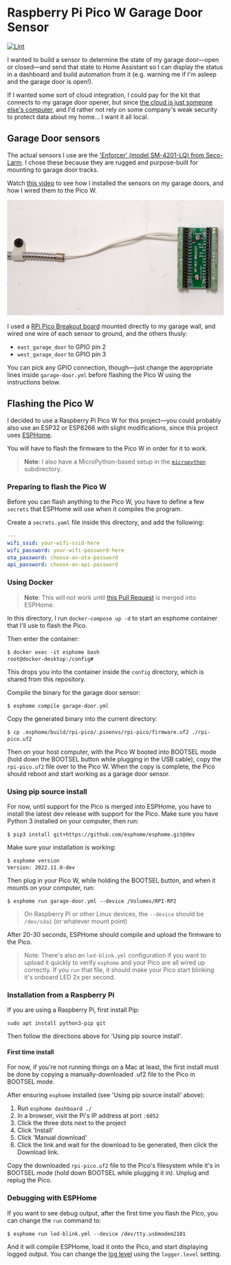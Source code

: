 # Raspberry Pi Pico W Garage Door Sensor

[![Lint](https://github.com/geerlingguy/pico-w-garage-door-sensor/actions/workflows/lint.yml/badge.svg?branch=master)](https://github.com/geerlingguy/pico-w-garage-door-sensor/actions/workflows/lint.yml)

I wanted to build a sensor to determine the state of my garage door—open or closed—and send that state to Home Assistant so I can display the status in a dashboard and build automation from it (e.g. warning me if I'm asleep and the garage door is open!).

If I wanted some sort of cloud integration, I could pay for the kit that connects to my garage door opener, but since [the cloud is just someone else's computer](https://blog.codinghorror.com/the-cloud-is-just-someone-elses-computer/), and I'd rather not rely on some company's weak security to protect data about my home... I want it all local.

## Garage Door sensors

The actual sensors I use are the ['Enforcer' (model SM-4201-LQ) from Seco-Larm](https://amzn.to/3hD2uGc). I chose these because they are rugged and purpose-built for mounting to garage door tracks.

Watch [this video](https://youtu.be/dFDGtlSi9Eg?t=459) to see how I installed the sensors on my garage doors, and how I wired them to the Pico W.

![RPi Pico Breakout Board wired to garage door sensor](/images/rpi-pico-breakout-pins.jpg)

I used a [RPi Pico Breakout board](https://amzn.to/3O3wFT8) mounted directly to my garage wall, and wired one wire of each sensor to ground, and the others thusly:

  - `east_garage_door` to GPIO pin 2
  - `west_garage_door` to GPIO pin 3

You can pick any GPIO connection, though—just change the appropriate lines inside `garage-door.yml` before flashing the Pico W using the instructions below.

## Flashing the Pico W

I decided to use a Raspberry Pi Pico W for this project—you could probably also use an ESP32 or ESP8266 with slight modifications, since this project uses [ESPHome](https://esphome.io).

You will have to flash the firmware to the Pico W in order for it to work.

> **Note**: I also have a MicroPython-based setup in the [`micropython`](pico-w-garage-door-sensor/tree/master/micropython) subdirectory.

### Preparing to flash the Pico W

Before you can flash anything to the Pico W, you have to define a few `secrets` that ESPHome will use when it compiles the program.

Create a `secrets.yaml` file inside this directory, and add the following:

```yaml
---
wifi_ssid: your-wifi-ssid-here
wifi_password: your-wifi-password-here
ota_password: choose-an-ota-password
api_password: choose-an-api-password
```

### Using Docker

> **Note**: This will not work until [this Pull Request](https://github.com/esphome/esphome/pull/3284) is merged into ESPHome.

In this directory, I run `docker-compose up -d` to start an esphome container that I'll use to flash the Pico.

Then enter the container:

```
$ docker exec -it esphome bash
root@docker-desktop:/config#
```

This drops you into the container inside the `config` directory, which is shared from this repository.

Compile the binary for the garage door sensor:

```
$ esphome compile garage-door.yml
```

Copy the generated binary into the current directory:

```
$ cp .esphome/build/rpi-pico/.pioenvs/rpi-pico/firmware.uf2 ./rpi-pico.uf2
```

Then on your host computer, with the Pico W booted into BOOTSEL mode (hold down the BOOTSEL button while plugging in the USB cable), copy the `rpi-pico.uf2` file over to the Pico W. When the copy is complete, the Pico should reboot and start working as a garage door sensor.

### Using pip source install

For now, until support for the Pico is merged into ESPHome, you have to install the latest dev release with support for the Pico. Make sure you have Python 3 installed on your computer, then run:

```
$ pip3 install git+https://github.com/esphome/esphome.git@dev
```

Make sure your installation is working:

```
$ esphome version
Version: 2022.11.0-dev
```

Then plug in your Pico W, while holding the BOOTSEL button, and when it mounts on your computer, run:

```
$ esphome run garage-door.yml --device /Volumes/RPI-RP2
```

> On Raspberry Pi or other Linux devices, the `--device` should be `/dev/sda1` (or whatever mount point)

After 20-30 seconds, ESPHome should compile and upload the firmware to the Pico.

> Note: There's also an `led-blink.yml` configuration if you want to upload it quickly to verify `esphome` and your Pico are all wired up correctly. If you `run` that file, it should make your Pico start blinking it's onboard LED 2x per second.

### Installation from a Raspberry Pi

If you are using a Raspberry Pi, first install Pip:

```
sudo apt install python3-pip git
```

Then follow the directions above for 'Using pip source install'.

#### First time install

For now, if you're not running things on a Mac at least, the first install must be done by copying a manually-downloaded .uf2 file to the Pico in BOOTSEL mode.

After ensuring `esphome` installed (see 'Using pip source install' above):

  1. Run `esphome dashboard ./`
  2. In a browser, visit the Pi's IP address at port `:6052`
  3. Click the three dots next to the project
  4. Click 'Install'
  5. Click 'Manual download'
  6. Click the link and wait for the download to be generated, then click the Download link.

Copy the downloaded `rpi-pico.uf2` file to the Pico's filesystem while it's in BOOTSEL mode (hold down BOOTSEL while plugging it in). Unplug and replug the Pico.

### Debugging with ESPHome

If you want to see debug output, after the first time you flash the Pico, you can change the `run` command to:

```
$ esphome run led-blink.yml --device /dev/tty.usbmodem2101
```

And it will compile ESPHome, load it onto the Pico, and start displaying logged output. You can change the [log level](https://esphome.io/components/logger.html) using the `logger.level` setting.
